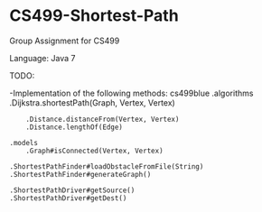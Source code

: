 CS499-Shortest-Path
===================

Group Assignment for CS499
  
Language: Java 7

TODO:

-Implementation of the following methods:
  cs499blue
    .algorithms
        .Dijkstra.shortestPath(Graph, Vertex, Vertex)

        .Distance.distanceFrom(Vertex, Vertex)
        .Distance.lengthOf(Edge)

    .models
        .Graph#isConnected(Vertex, Vertex)

    .ShortestPathFinder#loadObstacleFromFile(String)
    .ShortestPathFinder#generateGraph()

    .ShortestPathDriver#getSource()
    .ShortestPathDriver#getDest()
